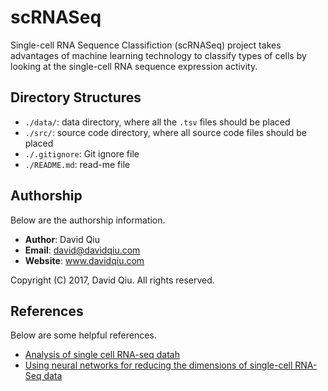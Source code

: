 # scRNASeq

Single-cell RNA Sequence Classifiction (scRNASeq) project takes advantages of 
machine learning technology to classify types of cells by looking at the 
single-cell RNA sequence expression activity.


## Directory Structures

  * `./data/`: data directory, where all the `.tsv` files should be placed
  * `./src/`: source code directory, where all source code files should be placed
  * `./.gitignore`: Git ignore file
  * `./README.md`: read-me file


## Authorship

Below are the authorship information.

  * __Author__:  David Qiu
  * __Email__:   david@davidqiu.com
  * __Website__: www.davidqiu.com

Copyright (C) 2017, David Qiu. All rights reserved.


## References

Below are some helpful references.

* [Analysis of single cell RNA-seq datah](ttps://hemberg-lab.github.io/scRNA.seq.course/index.html)
* [Using neural networks for reducing the dimensions of single-cell RNA-Seq data](http://www.rna-seqblog.com/using-neural-networks-for-reducing-the-dimensions-of-single-cell-rna-seq-data/)


